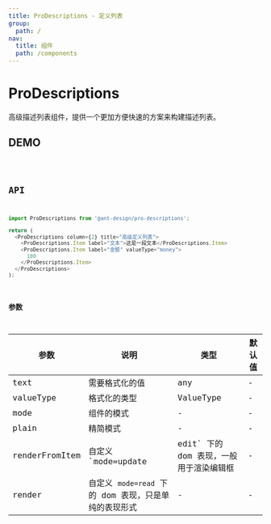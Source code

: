```yaml
---
title: ProDescriptions - 定义列表
group:
  path: /
nav:
  title: 组件
  path: /components
---
```


# ProDescriptions

高级描述列表组件，提供一个更加方便快速的方案来构建描述列表。

## DEMO

<code src="../demos/base.tsx" />

## API

```typescript | pure
import ProDescriptions from '@ant-design/pro-descriptions';

return (
  <ProDescriptions column={2} title="高级定义列表">
    <ProDescriptions.Item label="文本">这是一段文本</ProDescriptions.Item>
    <ProDescriptions.Item label="金额" valueType="money">
      100
    </ProDescriptions.Item>
  </ProDescriptions>
);
```

### 参数

| 参数 | 说明 | 类型 | 默认值 |
| --- | --- | --- | --- |
| text | 需要格式化的值 | any | - |
| valueType | 格式化的类型 | ValueType | - |
| mode | 组件的模式 | - | - |
| plain | 精简模式 | - | - |
| renderFromItem | 自定义 `mode=update | edit` 下的 dom 表现，一般用于渲染编辑框 | - | - |
| render | 自定义 `mode=read` 下的 dom 表现，只是单纯的表现形式 | - | - |
